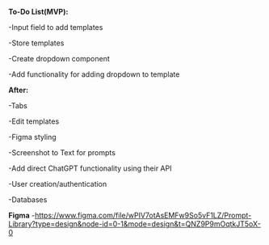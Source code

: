 **To-Do List(MVP):**

-Input field to add templates

-Store templates

-Create dropdown component

-Add functionality for adding dropdown to template 

**After:**

-Tabs

-Edit templates

-Figma styling

-Screenshot to Text for prompts

-Add direct ChatGPT functionality using their API

-User creation/authentication

-Databases

**Figma**
-https://www.figma.com/file/wPIV7otAsEMFw9So5vF1LZ/Prompt-Library?type=design&node-id=0-1&mode=design&t=QNZ9P9mOqtkJT5oX-0

